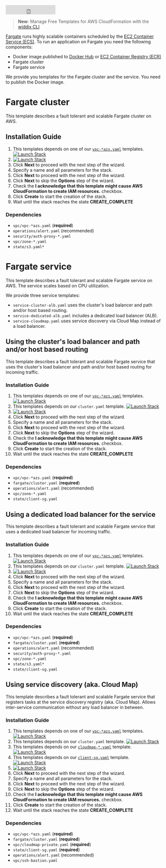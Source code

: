 <iframe src="https://ghbtns.com/github-btn.html?user=widdix&repo=aws-cf-templates&type=star&count=true&size=large" frameborder="0" scrolling="0" width="160px" height="30px"></iframe>

> **New**: Manage Free Templates for AWS CloudFormation with the [widdix CLI](./cli/)

[Fargate](https://aws.amazon.com/fargate/) runs highly scalable containers scheduled by the [EC2 Container Service (ECS)](https://aws.amazon.com/ecs/). To run an application on Fargate you need the following components:

* Docker image published to [Docker Hub](https://hub.docker.com/) or [EC2 Container Registry (ECR)](https://aws.amazon.com/ecr/)
* Fargate cluster
* Fargate service

We provide you templates for the Fargate cluster and the service. You need to publish the Docker image.

# Fargate cluster
This template describes a fault tolerant and scalable Fargate cluster on AWS.

## Installation Guide
1. This templates depends on one of our [`vpc-*azs.yaml`](./vpc/) templates. [![Launch Stack](./img/launch-stack.png)](https://console.aws.amazon.com/cloudformation/home#/stacks/create/review?templateURL=https://s3-eu-west-1.amazonaws.com/widdix-aws-cf-templates-releases-eu-west-1/__VERSION__/vpc/vpc-2azs.yaml&stackName=vpc)
1. [![Launch Stack](./img/launch-stack.png)](https://console.aws.amazon.com/cloudformation/home#/stacks/create/review?templateURL=https://s3-eu-west-1.amazonaws.com/widdix-aws-cf-templates-releases-eu-west-1/__VERSION__/fargate/cluster.yaml&stackName=fargate-cluster&param_ParentVPCStack=vpc)
1. Click **Next** to proceed with the next step of the wizard.
1. Specify a name and all parameters for the stack.
1. Click **Next** to proceed with the next step of the wizard.
1. Click **Next** to skip the **Options** step of the wizard.
1. Check the **I acknowledge that this template might cause AWS CloudFormation to create IAM resources.** checkbox.
1. Click **Create** to start the creation of the stack.
1. Wait until the stack reaches the state **CREATE_COMPLETE**

### Dependencies
* `vpc/vpc-*azs.yaml` (**required**)
* `operations/alert.yaml` (recommended)
* `security/auth-proxy-*.yaml`
* `vpc/zone-*.yaml`
* `state/s3.yaml*`

# Fargate service
This template describes a fault tolerant and scalable Fargate service on AWS. The service scales based on CPU utilization.

We provide three service templates:
* `service-cluster-alb.yaml` uses the cluster's load balancer and path and/or host based routing.
* `service-dedicated-alb.yaml` includes a dedicated load balancer (ALB).
* `service-cloudmap.yaml` uses service discovery via Cloud Map instead of a load balancer.

## Using the cluster's load balancer and path and/or host based routing
This template describes a fault tolerant and scalable Fargate service that uses the cluster's load balancer and path and/or host based routing for incoming traffic.

### Installation Guide
1. This templates depends on one of our [`vpc-*azs.yaml`](./vpc/) templates. [![Launch Stack](./img/launch-stack.png)](https://console.aws.amazon.com/cloudformation/home#/stacks/create/review?templateURL=https://s3-eu-west-1.amazonaws.com/widdix-aws-cf-templates-releases-eu-west-1/__VERSION__/vpc/vpc-2azs.yaml&stackName=vpc)
1. This templates depends on our `cluster.yaml` template. [![Launch Stack](./img/launch-stack.png)](https://console.aws.amazon.com/cloudformation/home#/stacks/create/review?templateURL=https://s3-eu-west-1.amazonaws.com/widdix-aws-cf-templates-releases-eu-west-1/__VERSION__/fargate/cluster.yaml&stackName=fargate-cluster&param_ParentVPCStack=vpc)
1. [![Launch Stack](./img/launch-stack.png)](https://console.aws.amazon.com/cloudformation/home#/stacks/create/review?templateURL=https://s3-eu-west-1.amazonaws.com/widdix-aws-cf-templates-releases-eu-west-1/__VERSION__/fargate/service-cluster-alb.yaml&stackName=fargate-service&param_ParentVPCStack=vpc&param_ParentClusterStack=fargate-cluster)
1. Click **Next** to proceed with the next step of the wizard.
1. Specify a name and all parameters for the stack.
1. Click **Next** to proceed with the next step of the wizard.
1. Click **Next** to skip the **Options** step of the wizard.
1. Check the **I acknowledge that this template might cause AWS CloudFormation to create IAM resources.** checkbox.
1. Click **Create** to start the creation of the stack.
1. Wait until the stack reaches the state **CREATE_COMPLETE**

### Dependencies
* `vpc/vpc-*azs.yaml` (**required**)
* `fargate/cluster.yaml` (**required**)
* `operations/alert.yaml` (recommended)
* `vpc/zone-*.yaml`
* `state/client-sg.yaml`

## Using a dedicated load balancer for the service
This template describes a fault tolerant and scalable Fargate service that uses a dedicated load balancer for incoming traffic.

### Installation Guide
1. This templates depends on one of our [`vpc-*azs.yaml`](./vpc/) templates. [![Launch Stack](./img/launch-stack.png)](https://console.aws.amazon.com/cloudformation/home#/stacks/create/review?templateURL=https://s3-eu-west-1.amazonaws.com/widdix-aws-cf-templates-releases-eu-west-1/__VERSION__/vpc/vpc-2azs.yaml&stackName=vpc)
1. This templates depends on our `cluster.yaml` template. [![Launch Stack](./img/launch-stack.png)](https://console.aws.amazon.com/cloudformation/home#/stacks/create/review?templateURL=https://s3-eu-west-1.amazonaws.com/widdix-aws-cf-templates-releases-eu-west-1/__VERSION__/fargate/cluster.yaml&stackName=fargate-cluster&param_ParentVPCStack=vpc)
1. [![Launch Stack](./img/launch-stack.png)](https://console.aws.amazon.com/cloudformation/home#/stacks/create/review?templateURL=https://s3-eu-west-1.amazonaws.com/widdix-aws-cf-templates-releases-eu-west-1/__VERSION__/fargate/service-dedicated-alb.yaml&stackName=fargate-service&param_ParentVPCStack=vpc&param_ParentClusterStack=fargate-cluster)
1. Click **Next** to proceed with the next step of the wizard.
1. Specify a name and all parameters for the stack.
1. Click **Next** to proceed with the next step of the wizard.
1. Click **Next** to skip the **Options** step of the wizard.
1. Check the **I acknowledge that this template might cause AWS CloudFormation to create IAM resources.** checkbox.
1. Click **Create** to start the creation of the stack.
1. Wait until the stack reaches the state **CREATE_COMPLETE**

### Dependencies
* `vpc/vpc-*azs.yaml` (**required**)
* `fargate/cluster.yaml` (**required**)
* `operations/alert.yaml` (recommended)
* `security/auth-proxy-*.yaml`
* `vpc/zone-*.yaml`
* `state/s3.yaml*`
* `state/client-sg.yaml`


## Using service discovery (aka. Cloud Map)
This template describes a fault tolerant and scalable Fargate service that registers tasks at the service discovery registry (aka. Cloud Map). Allows inter-service communication without any load balancer in between.

### Installation Guide
1. This templates depends on one of our [`vpc-*azs.yaml`](./vpc/) templates. [![Launch Stack](./img/launch-stack.png)](https://console.aws.amazon.com/cloudformation/home#/stacks/create/review?templateURL=https://s3-eu-west-1.amazonaws.com/widdix-aws-cf-templates-releases-eu-west-1/__VERSION__/vpc/vpc-2azs.yaml&stackName=vpc)
1. This templates depends on our `cluster.yaml` template. [![Launch Stack](./img/launch-stack.png)](https://console.aws.amazon.com/cloudformation/home#/stacks/create/review?templateURL=https://s3-eu-west-1.amazonaws.com/widdix-aws-cf-templates-releases-eu-west-1/__VERSION__/fargate/cluster.yaml&stackName=fargate-cluster&param_ParentVPCStack=vpc)
1. This templates depends on our [`cloudmap-*.yaml`](./vpc/) template. [![Launch Stack](./img/launch-stack.png)](https://console.aws.amazon.com/cloudformation/home#/stacks/create/review?templateURL=https://s3-eu-west-1.amazonaws.com/widdix-aws-cf-templates-releases-eu-west-1/__VERSION__/vpc/cloudmap-private.yaml&stackName=cloudmap&param_ParentVPCStack=vpc)
1. This templates depends on our [`client-sg.yaml`](./state/) template. [![Launch Stack](./img/launch-stack.png)](https://console.aws.amazon.com/cloudformation/home#/stacks/create/review?templateURL=https://s3-eu-west-1.amazonaws.com/widdix-aws-cf-templates-releases-eu-west-1/__VERSION__/state/client-sg.yaml&stackName=client-sg&param_ParentVPCStack=vpc)
1. [![Launch Stack](./img/launch-stack.png)](https://console.aws.amazon.com/cloudformation/home#/stacks/create/review?templateURL=https://s3-eu-west-1.amazonaws.com/widdix-aws-cf-templates-releases-eu-west-1/__VERSION__/fargate/service-cloudmap.yaml&stackName=fargate-service&param_ParentVPCStack=vpc&param_ParentClusterStack=fargate-cluster&param_ParentCloudMapStack=cloudmap&param_ParentClientStack=client-sg)
1. Click **Next** to proceed with the next step of the wizard.
1. Specify a name and all parameters for the stack.
1. Click **Next** to proceed with the next step of the wizard.
1. Click **Next** to skip the **Options** step of the wizard.
1. Check the **I acknowledge that this template might cause AWS CloudFormation to create IAM resources.** checkbox.
1. Click **Create** to start the creation of the stack.
1. Wait until the stack reaches the state **CREATE_COMPLETE**

### Dependencies
* `vpc/vpc-*azs.yaml` (**required**)
* `fargate/cluster.yaml` (**required**)
* `vpc/cloudmap-private.yaml` (**required**)
* `state/client-sg.yaml` (**required**)
* `operations/alert.yaml` (recommended)
* `vpc/ssh-bastion.yaml`
